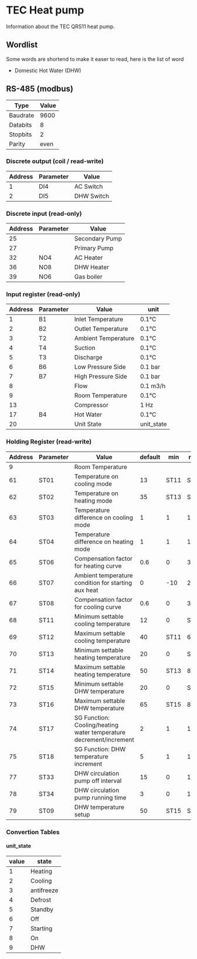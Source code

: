 # TEC Heat pump

Information about the TEC QRS11 heat pump.

## Wordlist

Some words are shortend to make it easer to read, here is the list of word

- Domestic Hot Water (DHW)

## RS-485 (modbus)

| Type     | Value |
| -------- | ----- |
| Baudrate | 9600  |
| Databits | 8     |
| Stopbits | 2     |
| Parity   | even  |

### Discrete output (coil / read-write)

| Address | Parameter | Value      |
| ------- | --------- | ---------- |
| 1       | DI4       | AC Switch  |
| 2       | DI5       | DHW Switch |

### Discrete input (read-only)

| Address | Parameter | Value          |
| ------- | --------- | -------------- |
| 25      |           | Secondary Pump |
| 27      |           | Primary Pump   |
| 32      | NO4       | AC Heater      |
| 36      | NO8       | DHW Heater     |
| 39      | NO6       | Gas boiler     |

### Input register (read-only)

| Address | Parameter | Value               | unit       |
| ------- | --------- | ------------------- | ---------- |
| 1       | B1        | Inlet Temperature   | 0.1°C      |
| 2       | B2        | Outlet Temperature  | 0.1°C      |
| 3       | T2        | Ambient Temperature | 0.1°C      |
| 4       | T4        | Suction             | 0.1°C      |
| 5       | T3        | Discharge           | 0.1°C      |
| 6       | B6        | Low Pressure Side   | 0.1 bar    |
| 7       | B7        | High Pressure Side  | 0.1 bar    |
| 8       |           | Flow                | 0.1 m3/h   |
| 9       |           | Room Temperature    | 0.1°C      |
| 13      |           | Compressor          | 1 Hz       |
| 17      | B4        | Hot Water           | 0.1°C      |
| 20      |           | Unit State          | unit_state |

### Holding Register (read-write)


| Address | Parameter | Value                                                              | default | min  | max  | unit  | Access       |
| ------- | --------- | ------------------------------------------------------------------ | ------- | ---- | ---- | ----- | ------------ |
| 9       |           | Room Temperature                                                   |         |      |      | 0.1°C |              |
| 61      | ST01      | Temperature on cooling mode                                        | 13      | ST11 | ST12 | 0.1°C | User         |
| 62      | ST02      | Temperature on heating mode                                        | 35      | ST13 | ST14 | 0.1°C | User         |
| 63      | ST03      | Temperature difference on cooling mode                             | 1       | 1    | 10   | 0.1°C | User         |
| 64      | ST04      | Temperature difference on heating mode                             | 1       | 1    | 10   | 0.1°C | User         |
| 65      | ST06      | Compensation factor for heating curve                              | 0.6     | 0    | 3    | 0.1   | User         |
| 66      | ST07      | Ambient temperature condition for starting aux heat                | 0       | -10  | 20   | 0.1°C | User         |
| 67      | ST08      | Compensation factor for cooling curve                              | 0.6     | 0    | 3    | 0.1   | User         |
| 68      | ST11      | Minimum settable cooling temperature                               | 12      | 0    | ST12 | 0.1°C | Manufacturer |
| 69      | ST12      | Maximum settable cooling temperature                               | 40      | ST11 | 60   | 0.1°C | Manufacturer |
| 70      | ST13      | Minimum settable heating temperature                               | 20      | 0    | ST14 | 0.1°C | Manufacturer |
| 71      | ST14      | Maximum settable heating temperature                               | 50      | ST13 | 8    | 0.1°C | Manufacturer |
| 72      | ST15      | Minimum settable DHW temperature                                   | 20      | 0    | ST16 | 0.1°C | Manufacturer |
| 73      | ST16      | Maximum settable DHW temperature                                   | 65      | ST15 | 80   | 0.1°C | Manufacturer |
| 74      | ST17      | SG Function: Cooling/heating water temperature decrement/increment | 2       | 1    | 10   | 0.1°C | User         |
| 75      | ST18      | SG Function: DHW temperature increment                             | 5       | 1    | 10   | 0.1°C | User         |
| 77      | ST33      | DHW circulation pump off interval                                  | 15      | 0    | 180  | 1 min | User         |
| 78      | ST34      | DHW circulation pump running time                                  | 3       | 0    | 180  | 1 min | User         |
| 79      | ST09      | DHW temperature setup                                              | 50      | ST15 | ST16 | 0.1°C | User         |

### Convertion Tables

#### unit_state

| value | state      |
| ----- | ---------- |
| 1     | Heating    |
| 2     | Cooling    |
| 3     | antifreeze |
| 4     | Defrost    |
| 5     | Standby    |
| 6     | Off        |
| 7     | Starting   |
| 8     | On         |
| 9     | DHW        |
